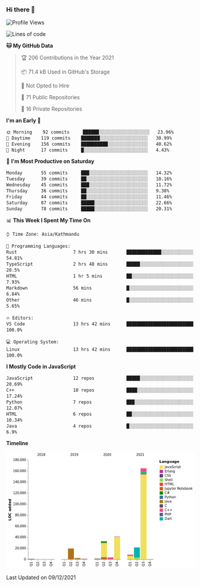 ### Hi there 👋


<!--START_SECTION:waka-->
![Profile Views](http://img.shields.io/badge/Profile%20Views-0-blue)

![Lines of code](https://img.shields.io/badge/From%20Hello%20World%20I%27ve%20Written-299%20Thousand%20lines%20of%20code-blue)

**🐱 My GitHub Data** 

> 🏆 206 Contributions in the Year 2021
 > 
> 📦 71.4 kB Used in GitHub's Storage 
 > 
> 🚫 Not Opted to Hire
 > 
> 📜 71 Public Repositories 
 > 
> 🔑 16 Private Repositories  
 > 
**I'm an Early 🐤** 

```text
🌞 Morning    92 commits     ██████░░░░░░░░░░░░░░░░░░░   23.96% 
🌆 Daytime    119 commits    ███████░░░░░░░░░░░░░░░░░░   30.99% 
🌃 Evening    156 commits    ██████████░░░░░░░░░░░░░░░   40.62% 
🌙 Night      17 commits     █░░░░░░░░░░░░░░░░░░░░░░░░   4.43%

```
📅 **I'm Most Productive on Saturday** 

```text
Monday       55 commits     ███░░░░░░░░░░░░░░░░░░░░░░   14.32% 
Tuesday      39 commits     ██░░░░░░░░░░░░░░░░░░░░░░░   10.16% 
Wednesday    45 commits     ███░░░░░░░░░░░░░░░░░░░░░░   11.72% 
Thursday     36 commits     ██░░░░░░░░░░░░░░░░░░░░░░░   9.38% 
Friday       44 commits     ██░░░░░░░░░░░░░░░░░░░░░░░   11.46% 
Saturday     87 commits     █████░░░░░░░░░░░░░░░░░░░░   22.66% 
Sunday       78 commits     █████░░░░░░░░░░░░░░░░░░░░   20.31%

```


📊 **This Week I Spent My Time On** 

```text
⌚︎ Time Zone: Asia/Kathmandu

💬 Programming Languages: 
Rust                     7 hrs 30 mins       █████████████░░░░░░░░░░░░   54.81% 
TypeScript               2 hrs 48 mins       █████░░░░░░░░░░░░░░░░░░░░   20.5% 
HTML                     1 hr 5 mins         ██░░░░░░░░░░░░░░░░░░░░░░░   7.93% 
Markdown                 56 mins             █░░░░░░░░░░░░░░░░░░░░░░░░   6.84% 
Other                    46 mins             █░░░░░░░░░░░░░░░░░░░░░░░░   5.65%

🔥 Editors: 
VS Code                  13 hrs 42 mins      █████████████████████████   100.0%

💻 Operating System: 
Linux                    13 hrs 42 mins      █████████████████████████   100.0%

```

**I Mostly Code in JavaScript** 

```text
JavaScript               12 repos            █████░░░░░░░░░░░░░░░░░░░░   20.69% 
C++                      10 repos            ████░░░░░░░░░░░░░░░░░░░░░   17.24% 
Python                   7 repos             ███░░░░░░░░░░░░░░░░░░░░░░   12.07% 
HTML                     6 repos             ██░░░░░░░░░░░░░░░░░░░░░░░   10.34% 
Java                     4 repos             █░░░░░░░░░░░░░░░░░░░░░░░░   6.9%

```


**Timeline**

![Chart not found](https://raw.githubusercontent.com/voidash/voidash/main/charts/bar_graph.png) 


 Last Updated on 09/12/2021
<!--END_SECTION:waka-->


<!--
**voidash/voidash** is a ✨ _special_ ✨ repository because its `README.md` (this file) appears on your GitHub profile.

Here are some ideas to get you started:

- 🔭 I’m currently working on ...
- 🌱 I’m currently learning ...
- 👯 I’m looking to collaborate on ...
- 🤔 I’m looking for help with ...
- 💬 Ask me about ...
- 📫 How to reach me: ...
- 😄 Pronouns: ...
- ⚡ Fun fact: ...
-->
